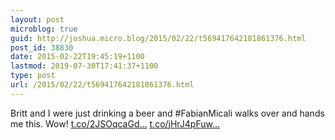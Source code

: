 ```yaml
---
layout: post
microblog: true
guid: http://joshua.micro.blog/2015/02/22/t569417642181861376.html
post_id: 38830
date: 2015-02-22T19:45:19+1100
lastmod: 2019-07-30T17:41:37+1100
type: post
url: /2015/02/22/t569417642181861376.html
---
```

Britt and I were just drinking a beer and #FabianMicali walks over and hands me this. Wow! [t.co/2JSOqcaGd...](http://t.co/2JSOqcaGdX) [t.co/jHrJ4pFuw...](http://t.co/jHrJ4pFuwH)
